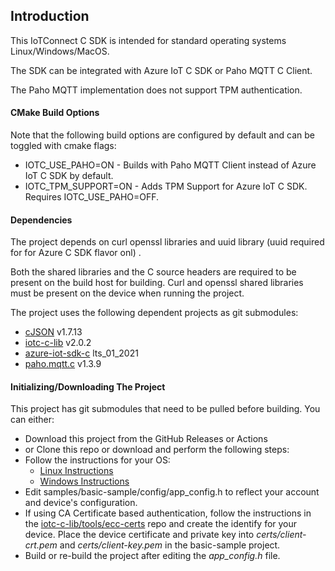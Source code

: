 ## Introduction

This IoTConnect C SDK is intended for standard operating systems Linux/Windows/MacOS.

The SDK can be integrated with Azure IoT C SDK or Paho MQTT C Client.

The Paho MQTT implementation does not support TPM authentication.

#### CMake Build Options

Note that the following build options are configured by default and can be toggled with cmake flags:
* IOTC_USE_PAHO=ON - Builds with Paho MQTT Client instead of Azure IoT C SDK by default.
* IOTC_TPM_SUPPORT=ON -  Adds TPM Support for Azure IoT C SDK. Requires IOTC_USE_PAHO=OFF.

#### Dependencies

The project depends on curl openssl libraries and uuid library (uuid required for for Azure C SDK flavor onl) .

Both the shared libraries and the C source headers are required to be present on the build host for building. 
Curl and openssl shared libraries must be present on the device when running the project. 



The project uses the following dependent projects as git submodules:

* [cJSON](https://github.com/DaveGamble/cJSON.git) v1.7.13
* [iotc-c-lib](https://github.com/avnet-iotconnect/iotc-c-lib.git) v2.0.2
* [azure-iot-sdk-c](https://github.com/Azure/azure-iot-sdk-c.git) lts_01_2021
* [paho.mqtt.c](https://github.com/eclipse/paho.mqtt.c.git) v1.3.9

#### Initializing/Downloading The Project

This project has git submodules that need to be pulled before building. You can either:

* Download this project from the GitHub Releases or Actions
* or Clone this repo or download and perform the following steps:
* Follow the instructions for your OS:
  * [Linux Instructions](doc/Linux.md)
  * [Windows Instructions](doc/Windows.md) 
* Edit samples/basic-sample/config/app_config.h to reflect your account and device's configuration.
* If using CA Certificate based authentication, follow the instructions in the 
[iotc-c-lib/tools/ecc-certs](https://github.com/avnet-iotconnect/iotc-c-lib/tree/master/tools/ecc-certs) 
repo and create the identify for your device.
Place the device certificate and private key into *certs/client-crt.pem* and *certs/client-key.pem* in the basic-sample project.
* Build or re-build the project after editing the *app_config.h* file.  
